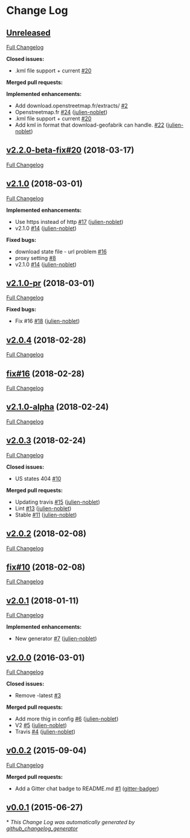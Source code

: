 # Change Log

## [Unreleased](https://github.com/julien-noblet/download-geofabrik/tree/HEAD)

[Full Changelog](https://github.com/julien-noblet/download-geofabrik/compare/v2.2.0-beta-fix#19-2...HEAD)

**Closed issues:**

- .kml file support   + current    [\#20](https://github.com/julien-noblet/download-geofabrik/issues/20)

**Merged pull requests:**

**Implemented enhancements:**

- Add download.openstreetmap.fr/extracts/ [\#2](https://github.com/julien-noblet/download-geofabrik/issues/2)
- Openstreetmap.fr [\#24](https://github.com/julien-noblet/download-geofabrik/pull/24) ([julien-noblet](https://github.com/julien-noblet))
- .kml file support   + current    [\#20](https://github.com/julien-noblet/download-geofabrik/issues/20)
- Add kml in format that download-geofabrik can handle. [\#22](https://github.com/julien-noblet/download-geofabrik/pull/22) ([julien-noblet](https://github.com/julien-noblet))

## [v2.2.0-beta-fix#20](https://github.com/julien-noblet/download-geofabrik/tree/v2.2.0-beta-fix#20) (2018-03-17)
[Full Changelog](https://github.com/julien-noblet/download-geofabrik/compare/v2.1.0...v2.2.0-beta-fix#20)

## [v2.1.0](https://github.com/julien-noblet/download-geofabrik/tree/v2.1.0) (2018-03-01)
[Full Changelog](https://github.com/julien-noblet/download-geofabrik/compare/v2.1.0-pr...v2.1.0)

**Implemented enhancements:**

- Use https instead of http [\#17](https://github.com/julien-noblet/download-geofabrik/pull/17) ([julien-noblet](https://github.com/julien-noblet))
- v2.1.0 [\#14](https://github.com/julien-noblet/download-geofabrik/pull/14) ([julien-noblet](https://github.com/julien-noblet))

**Fixed bugs:**

- download state file - url problem [\#16](https://github.com/julien-noblet/download-geofabrik/issues/16)
- proxy setting [\#8](https://github.com/julien-noblet/download-geofabrik/issues/8)
- v2.1.0 [\#14](https://github.com/julien-noblet/download-geofabrik/pull/14) ([julien-noblet](https://github.com/julien-noblet))

## [v2.1.0-pr](https://github.com/julien-noblet/download-geofabrik/tree/v2.1.0-pr) (2018-03-01)
[Full Changelog](https://github.com/julien-noblet/download-geofabrik/compare/v2.0.4...v2.1.0-pr)

**Fixed bugs:**

- Fix \#16 [\#18](https://github.com/julien-noblet/download-geofabrik/pull/18) ([julien-noblet](https://github.com/julien-noblet))

## [v2.0.4](https://github.com/julien-noblet/download-geofabrik/tree/v2.0.4) (2018-02-28)
[Full Changelog](https://github.com/julien-noblet/download-geofabrik/compare/fix#16...v2.0.4)

## [fix#16](https://github.com/julien-noblet/download-geofabrik/tree/fix#16) (2018-02-28)
[Full Changelog](https://github.com/julien-noblet/download-geofabrik/compare/v2.1.0-alpha...fix#16)

## [v2.1.0-alpha](https://github.com/julien-noblet/download-geofabrik/tree/v2.1.0-alpha) (2018-02-24)
[Full Changelog](https://github.com/julien-noblet/download-geofabrik/compare/v2.0.3...v2.1.0-alpha)

## [v2.0.3](https://github.com/julien-noblet/download-geofabrik/tree/v2.0.3) (2018-02-24)
[Full Changelog](https://github.com/julien-noblet/download-geofabrik/compare/v2.0.2...v2.0.3)

**Closed issues:**

- US states 404 [\#10](https://github.com/julien-noblet/download-geofabrik/issues/10)

**Merged pull requests:**

- Updating travis [\#15](https://github.com/julien-noblet/download-geofabrik/pull/15) ([julien-noblet](https://github.com/julien-noblet))
- Lint [\#13](https://github.com/julien-noblet/download-geofabrik/pull/13) ([julien-noblet](https://github.com/julien-noblet))
- Stable [\#11](https://github.com/julien-noblet/download-geofabrik/pull/11) ([julien-noblet](https://github.com/julien-noblet))

## [v2.0.2](https://github.com/julien-noblet/download-geofabrik/tree/v2.0.2) (2018-02-08)
[Full Changelog](https://github.com/julien-noblet/download-geofabrik/compare/fix#10...v2.0.2)

## [fix#10](https://github.com/julien-noblet/download-geofabrik/tree/fix#10) (2018-02-08)
[Full Changelog](https://github.com/julien-noblet/download-geofabrik/compare/v2.0.1...fix#10)

## [v2.0.1](https://github.com/julien-noblet/download-geofabrik/tree/v2.0.1) (2018-01-11)
[Full Changelog](https://github.com/julien-noblet/download-geofabrik/compare/v2.0.0...v2.0.1)

**Implemented enhancements:**

- New generator [\#7](https://github.com/julien-noblet/download-geofabrik/pull/7) ([julien-noblet](https://github.com/julien-noblet))

## [v2.0.0](https://github.com/julien-noblet/download-geofabrik/tree/v2.0.0) (2016-03-01)
[Full Changelog](https://github.com/julien-noblet/download-geofabrik/compare/v0.0.2...v2.0.0)

**Closed issues:**

- Remove -latest [\#3](https://github.com/julien-noblet/download-geofabrik/issues/3)

**Merged pull requests:**

- Add more thig in config [\#6](https://github.com/julien-noblet/download-geofabrik/pull/6) ([julien-noblet](https://github.com/julien-noblet))
- V2 [\#5](https://github.com/julien-noblet/download-geofabrik/pull/5) ([julien-noblet](https://github.com/julien-noblet))
- Travis [\#4](https://github.com/julien-noblet/download-geofabrik/pull/4) ([julien-noblet](https://github.com/julien-noblet))

## [v0.0.2](https://github.com/julien-noblet/download-geofabrik/tree/v0.0.2) (2015-09-04)
[Full Changelog](https://github.com/julien-noblet/download-geofabrik/compare/v0.0.1...v0.0.2)

**Merged pull requests:**

- Add a Gitter chat badge to README.md [\#1](https://github.com/julien-noblet/download-geofabrik/pull/1) ([gitter-badger](https://github.com/gitter-badger))

## [v0.0.1](https://github.com/julien-noblet/download-geofabrik/tree/v0.0.1) (2015-06-27)


\* *This Change Log was automatically generated by [github_changelog_generator](https://github.com/skywinder/Github-Changelog-Generator)*